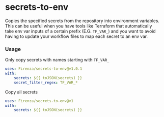 # secrets-to-env
Copies the specified secrets from the repository into environment variables. This can be useful when you have tools like Terraform that automatically take env var inputs of a certain prefix (E.G. `TF_VAR_`) and you want to avoid having to update your workflow files to map each secret to an env var.

### Usage

Only copy secrets with names starting with `TF_VAR_`

```yaml
uses: Firenza/secrets-to-env@v1.0.1
with:
    secrets: ${{ toJSON(secrets) }}
    secret_filter_regex: TF_VAR_*
```

Copy all secrets

```yaml
uses: Firenza/secrets-to-env@v1 
with:
    secrets: ${{ toJSON(secrets) }}
```
